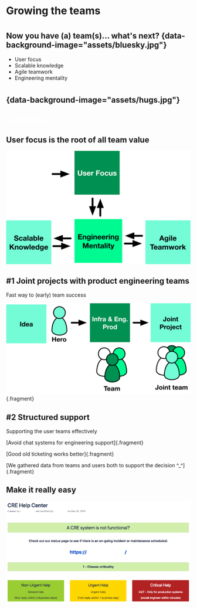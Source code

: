 # Growing the teams

#

## Now you have (a) team(s)... what's next? {data-background-image="assets/bluesky.jpg"}
<!-- Source: https://www.youtube.com/watch?v=9PcyEcvOrXQ -->

<ul class="fragment">
	<li>User focus</li>
	<li>Scalable knowledge</li>
	<li>Agile teamwork</li>
	<li>Engineering mentality</li>
</ul>

#

## {data-background-image="assets/hugs.jpg"}
<!-- CC https://www.flickr.com/photos/streetmatt/15761889077/ -->
<h2 style="color: white" >User focus</h2>

## User focus is the root of all team value

![](assets/user-focus.pdf.svg "User focus")


## \#1 Joint projects with product engineering teams
Fast way to (early) team success

![](assets/joint-projects.pdf.svg "Joint projects are best"){.fragment}

<!-- Make those initiatives systematic -->


<!--
Initiative - Heroic efforts of individuals
Example: image transformation services like pixelating faces for media were developed by engineers close to the media
systems.
-->


## \#2 Structured support
Supporting the user teams effectively

[Avoid chat systems for engineering support]{.fragment}

[Good old ticketing works better]{.fragment}

[We gathered data from teams and users both to support the decision ^_^]{.fragment}


## Make it really easy
![](assets/help-center.png "CRE team help center")

<!--
Around 30% of issues are 'urgent', they need 1 business day reply
-->
